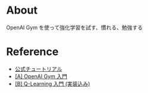 # About
OpenAI Gym を使って強化学習を試す、慣れる、勉強する

# Reference
- [公式チュートリアル](https://gym.openai.com/docs/)
- [[A] OpenAI Gym 入門](https://qiita.com/ishizakiiii/items/75bc2176a1e0b65bdd16)
- [[B] Q-Learning 入門 (実装込み)](https://qiita.com/sugulu/items/bc7c70e6658f204f85f9)
